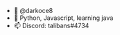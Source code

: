 - 👋 @darkoce8
- 🌱 Python, Javascript, learning java
- 📫 Discord: talibans#4734

<!---
darkoce8/darkoce8 is a ✨ special ✨ repository because its `README.md` (this file) appears on your GitHub profile.
You can click the Preview link to take a look at your changes.
--->
